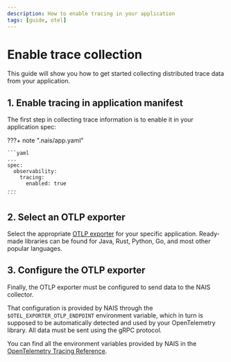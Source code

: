 ```yaml
---
description: How to enable tracing in your application
tags: [guide, otel]
---
```

# Enable trace collection

This guide will show you how to get started collecting distributed trace data from your application.

## 1. Enable tracing in application manifest

The first step in collecting trace information is to enable it in your application spec:

???+ note ".nais/app.yaml"

    ```yaml
    ...
    spec:
      observability:
        tracing:
          enabled: true
    ...
    ```

## 2. Select an OTLP exporter

Select the appropriate [OTLP exporter](https://opentelemetry.io/ecosystem/registry/?s=otlp+exporter) for your specific application.
Ready-made libraries can be found for Java, Rust, Python, Go, and most other popular languages.

## 3. Configure the OTLP exporter

Finally, the OTLP exporter must be configured to send data to the NAIS collector.

That configuration is provided by NAIS through the `$OTEL_EXPORTER_OTLP_ENDPOINT` environment variable,
which in turn is supposed to be automatically detected and used by your OpenTelemetry library.
All data must be sent using the gRPC protocol.

You can find all the environment variables provided by NAIS in the [OpenTelemetry Tracing Reference](../../../reference/observability/otel/tracing.md).
